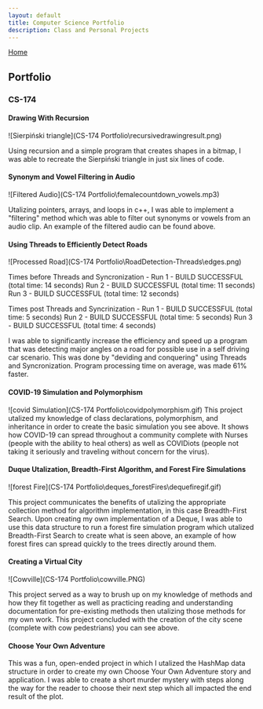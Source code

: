 ```yaml
---
layout: default
title: Computer Science Portfolio
description: Class and Personal Projects
---
```


[Home](index.html)

## Portfolio

### CS-174

#### Drawing With Recursion
![Sierpiński triangle](CS-174 Portfolio\recursivedrawingresult.png)

Using recursion and a simple program that creates shapes in a bitmap, I was able to recreate the Sierpiński triangle in just six lines of code.

#### Synonym and Vowel Filtering in Audio
![Filtered Audio](CS-174 Portfolio\femalecountdown_vowels.mp3)

Utalizing pointers, arrays, and loops in c++, I was able to implement a "filtering" method which was able to filter out synonyms or vowels from an audio clip. An example of the filtered audio can be found above.

#### Using Threads to Efficiently Detect Roads
![Processed Road](CS-174 Portfolio\RoadDetection-Threads\edges.png)

Times before Threads and Syncronization - 
Run 1 - BUILD SUCCESSFUL (total time: 14 seconds)
Run 2 - BUILD SUCCESSFUL (total time: 11 seconds)
Run 3 - BUILD SUCCESSFUL (total time: 12 seconds)

Times post Threads and Syncrinization - 
Run 1 - BUILD SUCCESSFUL (total time: 5 seconds)
Run 2 - BUILD SUCCESSFUL (total time: 5 seconds)
Run 3 - BUILD SUCCESSFUL (total time: 4 seconds)


I was able to significantly increase the efficiency and speed up a program that was detecting major angles on a road for possible use in a self driving car scenario.  This was done by "deviding and conquering" using Threads and Syncronization.  Program processing time on average, was made 61% faster.

#### COVID-19 Simulation and Polymorphism
![covid Simulation](CS-174 Portfolio\covidpolymorphism.gif)
This project utalized my knowledge of class declarations, polymorphism, and inheritance in order to create the basic simulation you see above. It shows how COVID-19 can spread throughout a community complete with Nurses (people with the ability to heal others) as well as COVIDiots (people not taking it seriously and traveling without concern for the virus).

#### Duque Utalization, Breadth-First Algorithm, and Forest Fire Simulations
![forest Fire](CS-174 Portfolio\deques_forestFires\dequefiregif.gif)

This project communicates the benefits of utalizing the appropriate collection method for algorithm implementation, in this case Breadth-First Search.  Upon creating my own implementation of a Deque, I was able to use this data structure to run a forest fire simulation program which utalized Breadth-First Search to create what is seen above, an example of how forest fires can spread quickly to the trees directly around them.

#### Creating a Virtual City
![Cowville](CS-174 Portfolio\cowville.PNG)

This project served as a way to brush up on my knowledge of methods and how they fit together as well as practicing reading and understanding documentation for pre-existing methods then utalizing those methods for my own work.  This project concluded with the creation of the city scene (complete with cow pedestrians) you can see above.

#### Choose Your Own Adventure

This was a fun, open-ended project in which I utalized the HashMap data structure in order to create my own Choose Your Own Adventure story and application.  I was able to create a short murder mystery with steps along the way for the reader to choose their next step which all impacted the end result of the plot.



